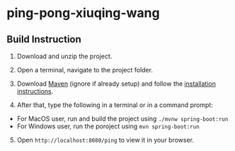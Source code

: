 # ping-pong-xiuqing-wang

## Build Instruction
1. Download and unzip the project.
2. Open a terminal, navigate to the project folder. 
3. Download [Maven](https://maven.apache.org/download.cgi) (ignore if already setup) and follow the [installation instructions](https://maven.apache.org/install.html). 

4. After that, type the following in a terminal or in a command prompt:

- For MacOS user, run and build the project using ```./mvnw spring-boot:run```
- For Windows user, run the poroject using ```mvn spring-boot:run```

5. Open ```http://localhost:8080/ping``` to view it in your browser.
